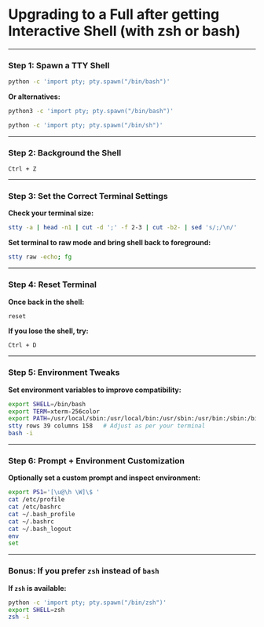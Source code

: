 # Upgrading to a Full after getting Interactive Shell (with zsh or bash)

---

### Step 1: Spawn a TTY Shell

```bash
python -c 'import pty; pty.spawn("/bin/bash")'
```

**Or alternatives:**

```bash
python3 -c 'import pty; pty.spawn("/bin/bash")'

python -c 'import pty; pty.spawn("/bin/sh")'
```

---

### Step 2: Background the Shell

```plaintext
Ctrl + Z
```

---

### Step 3: Set the Correct Terminal Settings

**Check your terminal size:**

```bash
stty -a | head -n1 | cut -d ';' -f 2-3 | cut -b2- | sed 's/;/\n/'
```

**Set terminal to raw mode and bring shell back to foreground:**

```bash
stty raw -echo; fg
```

---

### Step 4: Reset Terminal

**Once back in the shell:**

```bash
reset
```

**If you lose the shell, try:**

```plaintext
Ctrl + D
```

---

### Step 5: Environment Tweaks

**Set environment variables to improve compatibility:**

```bash
export SHELL=/bin/bash
export TERM=xterm-256color
export PATH=/usr/local/sbin:/usr/local/bin:/usr/sbin:/usr/bin:/sbin:/bin
stty rows 39 columns 158   # Adjust as per your terminal
bash -i
```

---

### Step 6: Prompt + Environment Customization

**Optionally set a custom prompt and inspect environment:**

```bash
export PS1='[\u@\h \W]\$ '
cat /etc/profile
cat /etc/bashrc
cat ~/.bash_profile
cat ~/.bashrc
cat ~/.bash_logout
env
set
```

---

### Bonus: If you prefer `zsh` instead of `bash`

**If `zsh` is available:**

```bash
python -c 'import pty; pty.spawn("/bin/zsh")'
export SHELL=zsh
zsh -i
```

